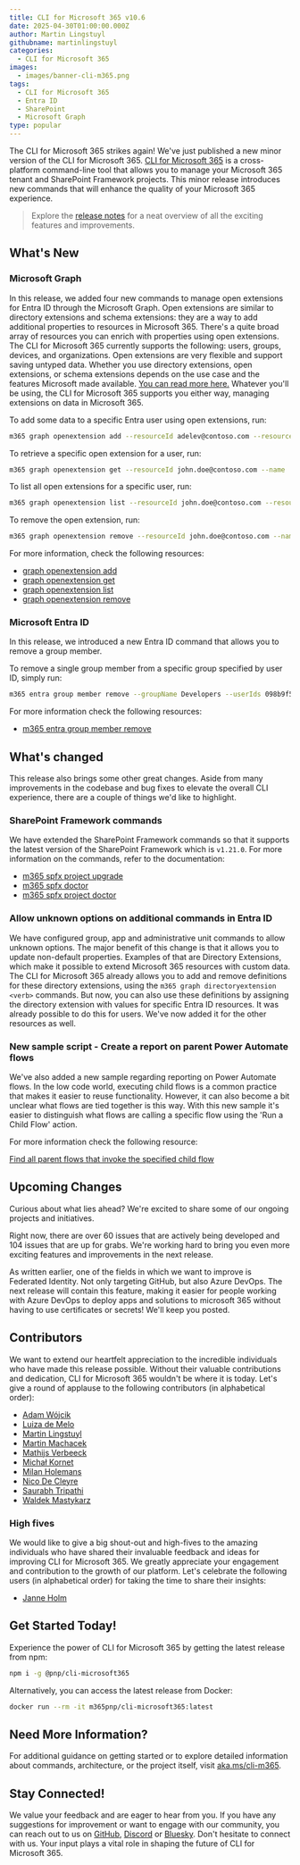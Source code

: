 ```yaml
---
title: CLI for Microsoft 365 v10.6
date: 2025-04-30T01:00:00.000Z
author: Martin Lingstuyl
githubname: martinlingstuyl
categories:
  - CLI for Microsoft 365
images:
  - images/banner-cli-m365.png
tags:
  - CLI for Microsoft 365
  - Entra ID
  - SharePoint
  - Microsoft Graph
type: popular
---
```


The CLI for Microsoft 365 strikes again! We've just published a new minor version of the CLI for Microsoft 365. [CLI for Microsoft 365](https://aka.ms/cli-m365) is a cross-platform command-line tool that allows you to manage your Microsoft 365 tenant and SharePoint Framework projects. This minor release introduces new commands that will enhance the quality of your Microsoft 365 experience.

> Explore the [release notes](https://aka.ms/cli-m365/notes) for a neat overview of all the exciting features and improvements. 

## What's New

### Microsoft Graph

In this release, we added four new commands to manage open extensions for Entra ID through the Microsoft Graph. Open extensions are similar to directory extensions and schema extensions: they are a way to add additional properties to resources in Microsoft 365. There's a quite broad array of resources you can enrich with properties using open extensions. The CLI for Microsoft 365 currently supports the following: users, groups, devices, and organizations. Open extensions are very flexible and support saving untyped data. Whether you use directory extensions, open extensions, or schema extensions depends on the use case and the features Microsoft made available. [You can read more here.](https://learn.microsoft.com/graph/extensibility-overview) Whatever you'll be using, the CLI for Microsoft 365 supports you either way, managing extensions on data in Microsoft 365. 

To add some data to a specific Entra user using open extensions, run:

```sh
m365 graph openextension add --resourceId adelev@contoso.com --resourceType user --name 'com.contoso.roamingSettings' --theme dark --color red --language English
```

To retrieve a specific open extension for a user, run:

```sh
m365 graph openextension get --resourceId john.doe@contoso.com --name 'com.contoso.roamingSettings' --resourceType user
```

To list all open extensions for a specific user, run:

```sh
m365 graph openextension list --resourceId john.doe@contoso.com --resourceType user
```

To remove the open extension, run:

```sh
m365 graph openextension remove --resourceId john.doe@contoso.com --name 'com.contoso.roamingSettings' --resourceType user --force
```

For more information, check the following resources:

- [graph openextension add](https://pnp.github.io/cli-microsoft365/cmd/graph/openextension/openextension-add/)
- [graph openextension get](https://pnp.github.io/cli-microsoft365/cmd/graph/openextension/openextension-get/)
- [graph openextension list](https://pnp.github.io/cli-microsoft365/cmd/graph/openextension/openextension-list/)
- [graph openextension remove](https://pnp.github.io/cli-microsoft365/cmd/graph/openextension/openextension-remove/)


### Microsoft Entra ID

In this release, we introduced a new Entra ID command that allows you to remove a group member.

To remove a single group member from a specific group specified by user ID, simply run:

```sh
m365 entra group member remove --groupName Developers --userIds 098b9f52-f48c-4401-819f-29c33794c3f5 --role Member
```

For more information check the following resources:
- [m365 entra group member remove](https://pnp.github.io/cli-microsoft365/cmd/entra/group/group-member-remove/)

## What's changed

This release also brings some other great changes. Aside from many improvements in the codebase and bug fixes to elevate the overall CLI experience, there are a couple of things we'd like to highlight.

### SharePoint Framework commands

We have extended the SharePoint Framework commands so that it supports the latest version of the SharePoint Framework which is `v1.21.0`. For more information on the commands, refer to the documentation:

- [m365 spfx project upgrade](https://pnp.github.io/cli-microsoft365/cmd/spfx/project/project-upgrade)
- [m365 spfx doctor](https://pnp.github.io/cli-microsoft365/cmd/spfx/spfx-doctor)
- [m365 spfx project doctor](https://pnp.github.io/cli-microsoft365/cmd/spfx/project/project-doctor)

### Allow unknown options on additional commands in Entra ID

We have configured group, app and administrative unit commands to allow unknown options. The major benefit of this change is that it allows you to update non-default properties. Examples of that are Directory Extensions, which make it possible to extend Microsoft 365 resources with custom data. The CLI for Microsoft 365 already allows you to add and remove definitions for these directory extensions, using the `m365 graph directoryextension <verb>` commands. But now, you can also use these definitions by assigning the directory extension with values for specific Entra ID resources. It was already possible to do this for users. We've now added it for the other resources as well.   

### New sample script - Create a report on parent Power Automate flows

We've also added a new sample regarding reporting on Power Automate flows. In the low code world, executing child flows is a common practice that makes it easier to reuse functionality. However, it can also become a bit unclear what flows are tied together is this way. With this new sample it's easier to distinguish what flows are calling a specific flow using the 'Run a Child Flow' action. 

For more information check the following resource:

[Find all parent flows that invoke the specified child flow](https://pnp.github.io/cli-microsoft365/sample-scripts/flow/search-parent-flows/)

## Upcoming Changes

Curious about what lies ahead? We're excited to share some of our ongoing projects and initiatives.

Right now, there are over 60 issues that are actively being developed and 104 issues that are up for grabs. We're working hard to bring you even more exciting features and improvements in the next release.

As written earlier, one of the fields in which we want to improve is Federated Identity. Not only targeting GitHub, but also Azure DevOps. The next release will contain this feature, making it easier for people working with Azure DevOps to deploy apps and solutions to microsoft 365 without having to use certificates or secrets! We'll keep you posted.

## Contributors

We want to extend our heartfelt appreciation to the incredible individuals who have made this release possible. Without their valuable contributions and dedication, CLI for Microsoft 365 wouldn't be where it is today. Let's give a round of applause to the following contributors (in alphabetical order):

- [Adam Wójcik](https://github.com/Adam-it)
- [Luiza de Melo](https://github.com/luizademelo)
- [Martin Lingstuyl](https://github.com/martinlingstuyl)
- [Martin Machacek](https://github.com/MartinM85)
- [Mathijs Verbeeck](https://github.com/MathijsVerbeeck)
- [Michał Kornet](https://github.com/mkm17)
- [Milan Holemans](https://github.com/milanholemans)
- [Nico De Cleyre](https://github.com/nicodecleyre)
- [Saurabh Tripathi](https://github.com/Saurabh7019)
- [Waldek Mastykarz](https://github.com/waldekmastykarz)

### High fives

We would like to give a big shout-out and high-fives to the amazing individuals who have shared their invaluable feedback and ideas for improving CLI for Microsoft 365. We greatly appreciate your engagement and contribution to the growth of our platform. Let's celebrate the following users (in alphabetical order) for taking the time to share their insights:

- [Janne Holm](https://github.com/jhholm)

## Get Started Today!

Experience the power of CLI for Microsoft 365 by getting the latest release from npm:

```bash
npm i -g @pnp/cli-microsoft365
```

Alternatively, you can access the latest release from Docker:

```bash
docker run --rm -it m365pnp/cli-microsoft365:latest
```

## Need More Information?

For additional guidance on getting started or to explore detailed information about commands, architecture, or the project itself, visit [aka.ms/cli-m365](https://aka.ms/cli-m365).

## Stay Connected!

We value your feedback and are eager to hear from you. If you have any suggestions for improvement or want to engage with our community, you can reach out to us on [GitHub](https://github.com/pnp/cli-microsoft365/issues), [Discord](https://aka.ms/cli-m365/discord) or [Bluesky](https://bsky.app/profile/climicrosoft365.bsky.social). Don't hesitate to connect with us. Your input plays a vital role in shaping the future of CLI for Microsoft 365.
